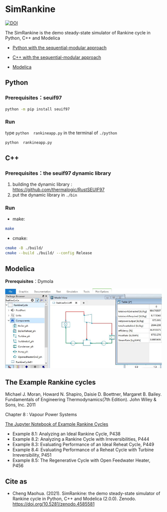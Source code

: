 # SimRankine

[![DOI](https://zenodo.org/badge/306221786.svg)](https://zenodo.org/badge/latestdoi/306221786)

The SimRankine is the demo steady-state simulator of Rankine cycle in Python, C++ and Modelica

* [Python with the sequential-modular approach](./python)

* [C++ with the sequential-modular approach](./cpp)

* [Modelica](./mo)

## Python

### Prerequisites：seuif97

```bash
python -m pip install seuif97
```
### Run
 
type `python  rankineapp.py` in the terminal of `./python` 

```bash
python  rankineapp.py
```

## C++

### Prerequisites：the seuif97 dynamic library

1. building the dynamic library : https://github.com/thermalogic/RustSEUIF97
2. put the dynamic library  in `./bin`

### Run

* make: 

```bash
make
```

* cmake: 
```bash
cmake -B ./build/   
cmake --build ./build/ --config Release
```
## Modelica

**Prerequisites**：Dymola

![simrankinemo](./img/simrankinemo.jpg)

## The Example Rankine cycles

Michael J. Moran, Howard N. Shapiro, Daisie D. Boettner, Margaret B. Bailey. Fundamentals of Engineering Thermodynamics(7th Edition). John Wiley & Sons, Inc. 2011

Chapter 8 : Vapour Power Systems 

[The Jupyter Notebook of Example Rankine Cycles](https://github.com/PySEE/PyRankine)

* Example 8.1: Analyzing an Ideal Rankine Cycle, P438
* Example 8.2: Analyzing a Rankine Cycle with Irreversibilities, P444
* Example 8.3: Evaluating Performance of an Ideal Reheat Cycle, P449
* Example 8.4: Evaluating Performance of a Reheat Cycle with Turbine Irreversibility, P451
* Example 8.5: The Regenerative Cycle with Open Feedwater Heater, P456
  
## Cite as

* Cheng Maohua. (2021). SimRankine: the demo steady-state simulator of Rankine cycle in Python, C++ and Modelica (2.0.0). Zenodo. https://doi.org/10.5281/zenodo.4585581
